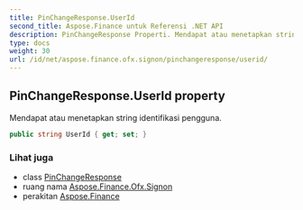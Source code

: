 ```yaml
---
title: PinChangeResponse.UserId
second_title: Aspose.Finance untuk Referensi .NET API
description: PinChangeResponse Properti. Mendapat atau menetapkan string identifikasi pengguna.
type: docs
weight: 30
url: /id/net/aspose.finance.ofx.signon/pinchangeresponse/userid/
---
```

## PinChangeResponse.UserId property

Mendapat atau menetapkan string identifikasi pengguna.

```csharp
public string UserId { get; set; }
```

### Lihat juga

* class [PinChangeResponse](../)
* ruang nama [Aspose.Finance.Ofx.Signon](../../pinchangeresponse/)
* perakitan [Aspose.Finance](../../../)


